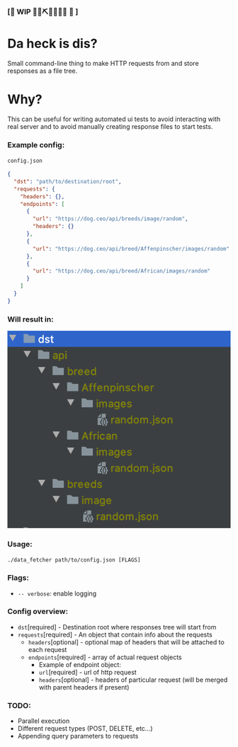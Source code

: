 ### [🚧 WIP 👷‍♀️⛏👷🔧️👷🔧 🚧 ]

# Da heck is dis?
Small command-line thing to make HTTP requests from and store responses as a file tree.

# Why?
This can be useful for writing automated ui tests
to avoid interacting with real server and to avoid manually creating 
response files to start tests.

### Example config:
```config.json```
```json
{
  "dst": "path/to/destination/root",
  "requests": {
    "headers": {},
    "endpoints": [
      {
        "url": "https://dog.ceo/api/breeds/image/random",
        "headers": {}
      },
      {
        "url": "https://dog.ceo/api/breed/Affenpinscher/images/random"
      },
      {
        "url": "https://dog.ceo/api/breed/African/images/random"
      }
    ]
  }
}
```

### Will result in:
![Example structure](sample/sample.png)

### Usage:
`./data_fetcher path/to/config.json [FLAGS]`

### Flags:
- `-- verbose`: enable logging

### Config overview:
- `dst`[required] - Destination root where responses tree will start from
- `requests`[required] - An object that contain info about the requests
  - `headers`[optional] - optional map of headers that will be attached to each request
  - `endpoints`[required] - array of actual request objects
    - Example of endpoint object:
    - `url`[required] - url of http request
    - `headers`[optional] - headers of particular request (will be merged with parent headers if present)
    
### TODO:
 - Parallel execution
 - Different request types (POST, DELETE, etc...)
 - Appending query parameters to requests
